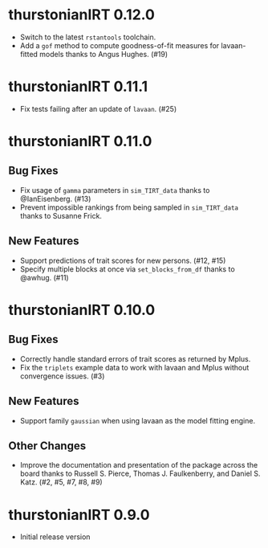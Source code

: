 # thurstonianIRT 0.12.0

* Switch to the latest `rstantools` toolchain.
* Add a `gof` method to compute goodness-of-fit measures
for lavaan-fitted models thanks to Angus Hughes. (#19)


# thurstonianIRT 0.11.1

* Fix tests failing after an update of `lavaan`. (#25)


# thurstonianIRT 0.11.0

## Bug Fixes

* Fix usage of `gamma` parameters in `sim_TIRT_data`
thanks to @IanEisenberg. (#13)
* Prevent impossible rankings from being sampled in 
`sim_TIRT_data` thanks to Susanne Frick.

## New Features

* Support predictions of trait scores for new persons. (#12, #15)
* Specify multiple blocks at once via `set_blocks_from_df`
thanks to @awhug. (#11)


# thurstonianIRT 0.10.0

## Bug Fixes

* Correctly handle standard errors of trait scores as returned by Mplus.
* Fix the `triplets` example data to work with lavaan and Mplus without
convergence issues. (#3)

## New Features

* Support family `gaussian` when using lavaan as the model fitting engine.

## Other Changes

* Improve the documentation and presentation of the package across the board 
thanks to Russell S. Pierce, Thomas J. Faulkenberry, and Daniel S. Katz.
(#2, #5, #7, #8, #9)


# thurstonianIRT 0.9.0
  
* Initial release version
